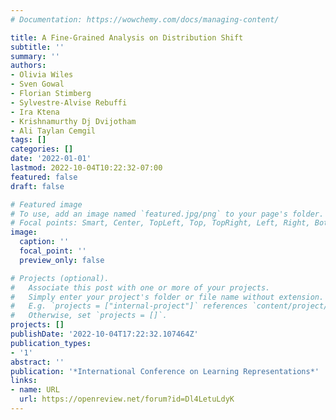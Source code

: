 ```yaml
---
# Documentation: https://wowchemy.com/docs/managing-content/

title: A Fine-Grained Analysis on Distribution Shift
subtitle: ''
summary: ''
authors:
- Olivia Wiles
- Sven Gowal
- Florian Stimberg
- Sylvestre-Alvise Rebuffi
- Ira Ktena
- Krishnamurthy Dj Dvijotham
- Ali Taylan Cemgil
tags: []
categories: []
date: '2022-01-01'
lastmod: 2022-10-04T10:22:32-07:00
featured: false
draft: false

# Featured image
# To use, add an image named `featured.jpg/png` to your page's folder.
# Focal points: Smart, Center, TopLeft, Top, TopRight, Left, Right, BottomLeft, Bottom, BottomRight.
image:
  caption: ''
  focal_point: ''
  preview_only: false

# Projects (optional).
#   Associate this post with one or more of your projects.
#   Simply enter your project's folder or file name without extension.
#   E.g. `projects = ["internal-project"]` references `content/project/deep-learning/index.md`.
#   Otherwise, set `projects = []`.
projects: []
publishDate: '2022-10-04T17:22:32.107464Z'
publication_types:
- '1'
abstract: ''
publication: '*International Conference on Learning Representations*'
links:
- name: URL
  url: https://openreview.net/forum?id=Dl4LetuLdyK
---
```

